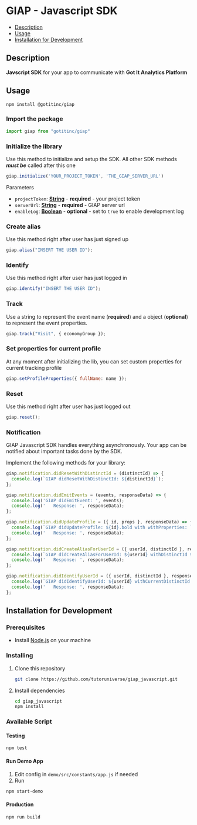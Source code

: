 # GIAP - Javascript SDK

- [Description](#description)
- [Usage](#usage)
- [Installation for Development](#installation-for-development)

## Description

**Javscript SDK** for your app to communicate with **Got It Analytics Platform**

## Usage

    npm install @gotitinc/giap

### Import the package
  ```javascript
  import giap from "gotitinc/giap"
  ```
### Initialize the library
Use this method to initialize and setup the SDK. All other SDK methods ***must be*** called after this one
  ```javascript
  giap.initialize('YOUR_PROJECT_TOKEN', 'THE_GIAP_SERVER_URL')
  ```
Parameters

-   `projectToken`: **[String]()** - **required** - your project token
-   `serverUrl`: **[String]()** - **required** - GIAP server url
-   `enableLog`: **[Boolean]()** - **optional** - set to `true` to enable development log

### Create alias
Use this method right after user has just signed up

```javascript
giap.alias("INSERT THE USER ID");
```

### Identify
Use this method right after user has just logged in

```javascript
giap.identify("INSERT THE USER ID");
```

### Track

Use a string to represent the event name (**required**) and a object (**optional**) to represent the event properties.

```javascript
giap.track("Visit", { economyGroup });
```

### Set properties for current profile
At any moment after initializing the lib, you can set custom properties for current tracking profile

```javascript
giap.setProfileProperties({ fullName: name });
```

### Reset
Use this method right after user has just logged out

```javascript
giap.reset();
```

### Notification

GIAP Javascript SDK handles everything asynchronously. Your app can be notified about important tasks done by the SDK.

Implement the following methods for your library:

  ```javascript
  giap.notification.didResetWithDistinctId = (distinctId) => {
    console.log(`GIAP didResetWithDistinctId: ${distinctId}`);
  };

  giap.notification.didEmitEvents = (events, responseData) => {
    console.log('GIAP didEmitEvent: ', events);
    console.log('   Response: ', responseData);
  };

  giap.notification.didUpdateProfile = ({ id, props }, responseData) => {
    console.log(`GIAP didUpdateProfile: ${id}.bold with withProperties: `, props);
    console.log('   Response: ', responseData);
  };

  giap.notification.didCreateAliasForUserId = ({ userId, distinctId }, responseData) => {
    console.log(`GIAP didCreateAliasForUserId: ${userId} withDistinctId ${distinctId}`);
    console.log('   Response: ', responseData);
  };

  giap.notification.didIdentifyUserId = ({ userId, distinctId }, responseData) => {
    console.log(`GIAP didIdentifyUserId: ${userId} withCurrentDistinctId ${distinctId}`);
    console.log('   Response: ', responseData);
  };
  ```



## Installation for Development
### Prerequisites

- Install [Node.js](https://nodejs.org/en/) on your machine

### Installing

1. Clone this repository

   ```bash
   git clone https://github.com/tutoruniverse/giap_javascript.git
   ```

2. Install dependencies

   ```bash
   cd giap_javascript
   npm install
   ```

### Available Script

#### Testing
    npm test
#### Run Demo App
1. Edit config in `demo/src/constants/app.js` if needed
2. Run <br/>
  ```bash
  npm start-demo
  ```
#### Production
    npm run build
